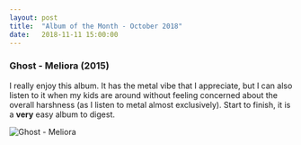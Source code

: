```yaml
---
layout: post
title:	"Album of the Month - October 2018"
date:	2018-11-11 15:00:00
---
```


### Ghost - Meliora (2015)

I really enjoy this album. It has the metal vibe that I appreciate, but I can also listen to it when my kids are around without feeling concerned about the overall harshness (as I listen to metal almost exclusively). Start to finish, it is a __very__ easy album to digest. 

![Ghost - Meliora][meliora]

[meliora]: https://nosratheno.github.io/images/albums/october-2018-meliora.png "Ghost - Meliora"


